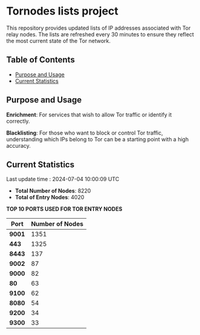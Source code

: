 # Tornodes lists project

This repository provides updated lists of IP addresses associated with Tor relay nodes. The lists are refreshed every 30 minutes to ensure they reflect the most current state of the Tor network.

## Table of Contents

- [Purpose and Usage](#purpose-and-usage)
- [Current Statistics](#current-statistics)


## Purpose and Usage

**Enrichment**: For services that wish to allow Tor traffic or identify it correctly.

**Blacklisting**: For those who want to block or control Tor traffic, understanding which IPs belong to Tor can be a starting point with a high accuracy.

## Current Statistics

Last update time : 2024-07-04 10:00:09 UTC

- **Total Number of Nodes**: 8220
- **Total of Entry Nodes**: 4020

**TOP 10 PORTS USED FOR TOR ENTRY NODES**

| **Port** | **Number of Nodes** |
|------|-----------------|
| **9001**   | 1351  |
| **443**   | 1325  |
| **8443**   | 137  |
| **9002**   | 87  |
| **9000**   | 82  |
| **80**   | 63  |
| **9100**   | 62  |
| **8080**   | 54  |
| **9200**   | 34  |
| **9300**   | 33  |

